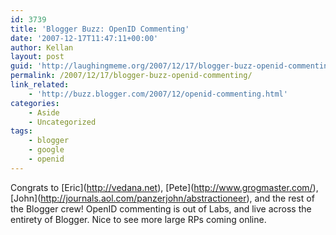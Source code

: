 ```yaml
---
id: 3739
title: 'Blogger Buzz: OpenID Commenting'
date: '2007-12-17T11:47:11+00:00'
author: Kellan
layout: post
guid: 'http://laughingmeme.org/2007/12/17/blogger-buzz-openid-commenting/'
permalink: /2007/12/17/blogger-buzz-openid-commenting/
link_related:
    - 'http://buzz.blogger.com/2007/12/openid-commenting.html'
categories:
    - Aside
    - Uncategorized
tags:
    - blogger
    - google
    - openid
---
```


Congrats to \[Eric\](http://vedana.net), \[Pete\](http://www.grogmaster.com/), \[John\](http://journals.aol.com/panzerjohn/abstractioneer), and the rest of the Blogger crew! OpenID commenting is out of Labs, and live across the entirety of Blogger. Nice to see more large RPs coming online.